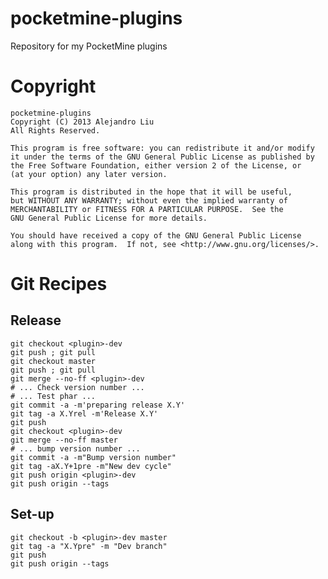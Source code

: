 pocketmine-plugins
==================

Repository for my PocketMine plugins

Copyright
=========

    pocketmine-plugins
    Copyright (C) 2013 Alejandro Liu  
    All Rights Reserved.

    This program is free software: you can redistribute it and/or modify
    it under the terms of the GNU General Public License as published by
    the Free Software Foundation, either version 2 of the License, or
    (at your option) any later version.

    This program is distributed in the hope that it will be useful,
    but WITHOUT ANY WARRANTY; without even the implied warranty of
    MERCHANTABILITY or FITNESS FOR A PARTICULAR PURPOSE.  See the
    GNU General Public License for more details.

    You should have received a copy of the GNU General Public License
    along with this program.  If not, see <http://www.gnu.org/licenses/>.

Git Recipes
===========

## Release

    git checkout <plugin>-dev
    git push ; git pull
    git checkout master
    git push ; git pull
    git merge --no-ff <plugin>-dev
    # ... Check version number ...
    # ... Test phar ...
    git commit -a -m'preparing release X.Y'
    git tag -a X.Yrel -m'Release X.Y'
    git push
    git checkout <plugin>-dev
    git merge --no-ff master
    # ... bump version number ...
    git commit -a -m"Bump version number"
    git tag -aX.Y+1pre -m"New dev cycle"
    git push origin <plugin>-dev
    git push origin --tags

## Set-up

    git checkout -b <plugin>-dev master
    git tag -a "X.Ypre" -m "Dev branch"
    git push
    git push origin --tags
